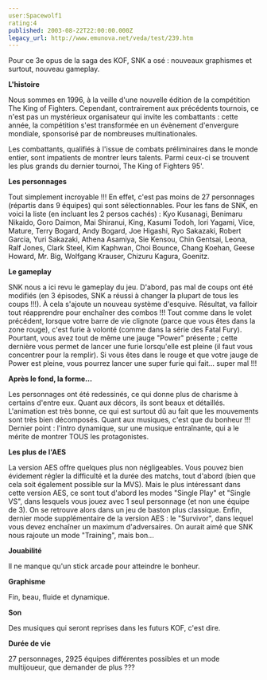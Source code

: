 ```yaml
---
user:Spacewolf1
rating:4
published: 2003-08-22T22:00:00.000Z
legacy_url: http://www.emunova.net/veda/test/239.htm
---
```

Pour ce 3e opus de la saga des KOF, SNK a osé : nouveaux graphismes et surtout, nouveau gameplay.  

  

**L'histoire**  

Nous sommes en 1996, à la veille d'une nouvelle édition de la compétition The King of Fighters. Cependant, contrairement aux précédents tournois, ce n'est pas un mystérieux organisateur qui invite les combattants : cette année, la compétition s'est transformée en un évènement d'envergure mondiale, sponsorisé par de nombreuses multinationales.  

Les combattants, qualifiés à l'issue de combats préliminaires dans le monde entier, sont impatients de montrer leurs talents. Parmi ceux-ci se trouvent les plus grands du dernier tournoi, The King of Fighters 95'.  

  

**Les personnages**  

Tout simplement incroyable !!! En effet, c'est pas moins de 27 personnages (répartis dans 9 équipes) qui sont sélectionnables. Pour les fans de SNK, en voici la liste (en incluant les 2 persos cachés) : Kyo Kusanagi, Benimaru Nikaido, Goro Daimon, Mai Shiranui, King, Kasumi Todoh, Iori Yagami, Vice, Mature, Terry Bogard, Andy Bogard, Joe Higashi, Ryo Sakazaki, Robert Garcia, Yuri Sakazaki, Athena Asamiya, Sie Kensou, Chin Gentsai, Leona, Ralf Jones, Clark Steel, Kim Kaphwan, Choi Bounce, Chang Koehan, Geese Howard, Mr. Big, Wolfgang Krauser, Chizuru Kagura, Goenitz.  

  

**Le gameplay**  

SNK nous a ici revu le gameplay du jeu. D'abord, pas mal de coups ont été modifiés (en 3 épisodes, SNK a réussi à changer la plupart de tous les coups !!!). À cela s'ajoute un nouveau système d'esquive. Résultat, va falloir tout réapprendre pour enchaîner des combos !!! Tout comme dans le volet précédent, lorsque votre barre de vie clignote (parce que vous êtes dans la zone rouge), c'est furie à volonté (comme dans la série des Fatal Fury). Pourtant, vous avez tout de même une jauge "Power" présente ; cette dernière vous permet de lancer une furie lorsqu'elle est pleine (il faut vous concentrer pour la remplir). Si vous êtes dans le rouge et que votre jauge de Power est pleine, vous pourrez lancer une super furie qui fait... super mal !!!  

  

**Après le fond, la forme...**  

Les personnages ont été redessinés, ce qui donne plus de charisme à certains d'entre eux. Quant aux décors, ils sont beaux et détaillés. L'animation est très bonne, ce qui est surtout dû au fait que les mouvements sont très bien décomposés. Quant aux musiques, c'est que du bonheur !!! Dernier point : l'intro dynamique, sur une musique entraînante, qui a le mérite de montrer TOUS les protagonistes.  

  

**Les plus de l'AES**  

La version AES offre quelques plus non négligeables. Vous pouvez bien évidement régler la difficulté et la durée des matchs, tout d'abord (bien que cela soit également possible sur la MVS). Mais le plus intéressant dans cette version AES, ce sont tout d'abord les modes "Single Play" et "Single VS", dans lesquels vous jouez avec 1 seul personnage (et non une équipe de 3). On se retrouve alors dans un jeu de baston plus classique. Enfin, dernier mode supplémentaire de la version AES : le "Survivor", dans lequel vous devez enchaîner un maximum d'adversaires. On aurait aimé que SNK nous rajoute un mode "Training", mais bon...  

  

  

**Jouabilité**  

Il ne manque qu'un stick arcade pour atteindre le bonheur.  

**Graphisme**  

Fin, beau, fluide et dynamique.  

**Son**  

Des musiques qui seront reprises dans les futurs KOF, c'est dire.  

**Durée de vie**  

27 personnages, 2925 équipes différentes possibles et un mode multijoueur, que demander de plus ???